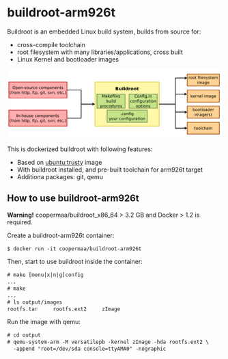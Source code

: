 # buildroot-arm926t

Buildroot is an embedded Linux build system, builds from source for:

  * cross-compile toolchain
  * root filesystem with many libraries/applications, cross built
  * Linux Kernel and bootloader images

![buildroot](../buildroot.png)

This is dockerized buildroot with following features:

  * Based on [ubuntu:trusty](https://registry.hub.docker.com/_/ubuntu/) image
  * With buildroot installed, and pre-built toolchain for arm926t target
  * Additiona packages: git, qemu

## How to use buildroot-arm926t

**Warning!** coopermaa/buildroot_x86_64 > 3.2 GB and Docker > 1.2 is required.

Create a buildroot-arm926t container:

    $ docker run -it coopermaa/buildroot-arm926t

Then, start to use buildroot inside the container:

    # make [menu|x|n|g]config
    ...
    # make
    ...
    # ls output/images
    rootfs.tar     rootfs.ext2     zImage

Run the image with qemu:

    # cd output
    # qemu-system-arm -M versatilepb -kernel zImage -hda rootfs.ext2 \
      -append "root=/dev/sda console=ttyAMA0" -nographic